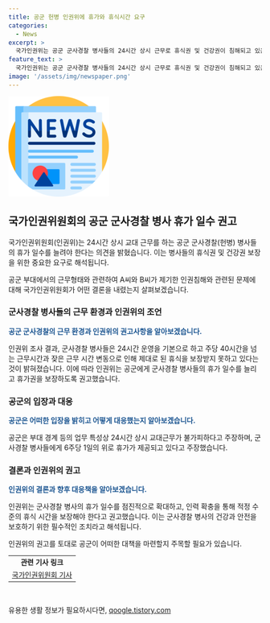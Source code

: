 ```yaml
---
title: 공군 헌병 인권위에 휴가와 휴식시간 요구
categories:
  - News
excerpt: >
  국가인권위는 공군 군사경찰 병사들의 24시간 상시 근무로 휴식권 및 건강권이 침해되고 있음을 지적했다. 특히 주말과 공휴일을 포함해 56일 연속으로 8시간 근무하며 휴식을 제대로 얻지 못하는 상황을 확인했다. 공군은 6주당 1일의 위로 휴가를 주지만 인권위는 더 많은 휴가를 권고했다. 인권위는 인권침해로 보이지는 않지만 병사들의 휴식을 보장하기 위해 휴가일수를 확대하고 적정한 휴식을 부여해야 한다고 주장했다.
feature_text: >
  국가인권위는 공군 군사경찰 병사들의 24시간 상시 근무로 휴식권 및 건강권이 침해되고 있음을 지적했다. 특히 주말과 공휴일을 포함해 56일 연속으로 8시간 근무하며 휴식을 제대로 얻지 못하는 상황을 확인했다. 공군은 6주당 1일의 위로 휴가를 주지만 인권위는 더 많은 휴가를 권고했다. 인권위는 인권침해로 보이지는 않지만 병사들의 휴식을 보장하기 위해 휴가일수를 확대하고 적정한 휴식을 부여해야 한다고 주장했다.
image: '/assets/img/newspaper.png'
---
```


<p><img src="/assets/img/newspaper.png" alt="kimp 속보" /></p>

<h2 data-ke-size="size26">국가인권위원회의 공군 군사경찰 병사 휴가 일수 권고</h2>

<p>국가인권위원회(인권위)는 24시간 상시 교대 근무를 하는 공군 군사경찰(헌병) 병사들의 휴가 일수를 늘려야 한다는 의견을 밝혔습니다. 이는 병사들의 휴식권 및 건강권 보장을 위한 중요한 요구로 해석됩니다. </p>

<p data-ke-size="size16">공군 부대에서의 근무형태와 관련하여 A씨와 B씨가 제기한 인권침해와 관련된 문제에 대해 국가인권위원회가 어떤 결론을 내렸는지 살펴보겠습니다.</p>

<h3>군사경찰 병사들의 근무 환경과 인권위의 조언</h3>

<p><b><span style="color: #1a5490;">공군 군사경찰의 근무 환경과 인권위의 권고사항을 알아보겠습니다.</span></b></p>

<p>인권위 조사 결과, 군사경찰 병사들은 24시간 운영을 기본으로 하고 주당 40시간을 넘는 근무시간과 잦은 근무 시간 변동으로 인해 제대로 된 휴식을 보장받지 못하고 있다는 것이 밝혀졌습니다. 이에 따라 인권위는 공군에게 군사경찰 병사들의 휴가 일수를 늘리고 휴가권을 보장하도록 권고했습니다.</p>

<h3>공군의 입장과 대응</h3>

<p><b><span style="color: #1a5490;">공군은 어떠한 입장을 밝히고 어떻게 대응했는지 알아보겠습니다.</span></b></p>

<p>공군은 부대 경계 등의 업무 특성상 24시간 상시 교대근무가 불가피하다고 주장하며, 군사경찰 병사들에게 6주당 1일의 위로 휴가가 제공되고 있다고 주장했습니다.</p>

<h3>결론과 인권위의 권고</h3>

<p><b><span style="color: #1a5490;">인권위의 결론과 향후 대응책을 알아보겠습니다.</span></b></p>

<p>인권위는 군사경찰 병사의 휴가 일수를 점진적으로 확대하고, 인력 확충을 통해 적정 수준의 휴식 시간을 보장해야 한다고 권고했습니다. 이는 군사경찰 병사의 건강과 안전을 보호하기 위한 필수적인 조치라고 해석됩니다. </p>

<p>인권위의 권고를 토대로 공군이 어떠한 대책을 마련할지 주목할 필요가 있습니다.</p>

<table>
<tbody>
<tr>
<td style="text-align: center; height: 17px;"><b>관련 기사 링크</b></td>
</tr>
<tr>
<td style="text-align: center; height: 17px;"><a href="링크">국가인권위원회 기사</a></td>
</tr>
</tbody>
</table>

<p data-ke-size="size16">&nbsp;</p>
유용한 생활 정보가 필요하시다면, <a href="https://qoogle.tistory.com" rel="dofollow">qoogle.tistory.com</a>


